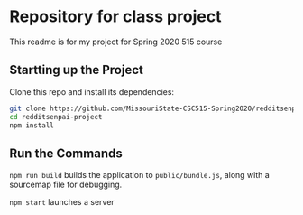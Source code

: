 # Repository for class project

This readme is for my project for Spring 2020 515 course

## Startting up the Project

Clone this repo and install its dependencies:

```bash
git clone https://github.com/MissouriState-CSC515-Spring2020/redditsenpai-project.git
cd redditsenpai-project
npm install
```

## Run the Commands
`npm run build` builds the application to `public/bundle.js`, along with a sourcemap file for debugging.

`npm start` launches a server
